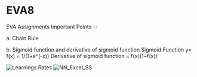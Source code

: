 # EVA8
EVA Assignments
Important Points -: 

a.  Chain Rule  

b.  Sigmoid function and derivative of sigmoid function
    Sigmoid Function y= f(x) = 1/(1+e^(-x))
    Derivative of sigmoid function = f(x)(1−f(x))


![Learnings Rates](https://user-images.githubusercontent.com/11747515/212366163-543f689a-821f-43e0-9f5f-0f52afb98e5d.jpg)
![NN_Excel_SS](https://user-images.githubusercontent.com/11747515/212366792-926a6041-e1a2-4086-937e-e7b76241fc2f.jpg)
